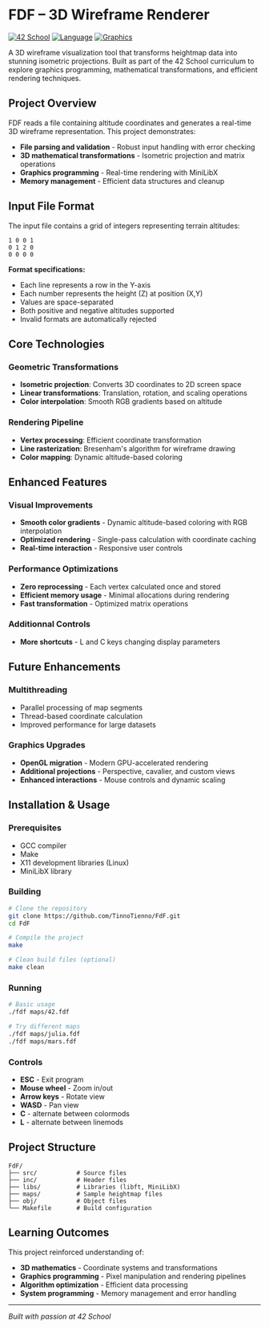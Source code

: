 # FDF – 3D Wireframe Renderer

[![42 School](https://img.shields.io/badge/42-School-000000?style=flat&logo=42&logoColor=white)](https://42.fr/)
[![Language](https://img.shields.io/badge/Language-C-blue)](https://en.wikipedia.org/wiki/C_(programming_language))
[![Graphics](https://img.shields.io/badge/Graphics-MiniLibX-green)](https://github.com/42Paris/minilibx-linux)

A 3D wireframe visualization tool that transforms heightmap data into stunning isometric projections. Built as part of the 42 School curriculum to explore graphics programming, mathematical transformations, and efficient rendering techniques.

## Project Overview

FDF reads a file containing altitude coordinates and generates a real-time 3D wireframe representation. This project demonstrates:

- **File parsing and validation** - Robust input handling with error checking
- **3D mathematical transformations** - Isometric projection and matrix operations  
- **Graphics programming** - Real-time rendering with MiniLibX
- **Memory management** - Efficient data structures and cleanup

## Input File Format

The input file contains a grid of integers representing terrain altitudes:

```
1 0 0 1
0 1 2 0
0 0 0 0
```

**Format specifications:**
- Each line represents a row in the Y-axis
- Each number represents the height (Z) at position (X,Y)
- Values are space-separated
- Both positive and negative altitudes supported
- Invalid formats are automatically rejected

## Core Technologies

### Geometric Transformations
- **Isometric projection**: Converts 3D coordinates to 2D screen space
- **Linear transformations**: Translation, rotation, and scaling operations
- **Color interpolation**: Smooth RGB gradients based on altitude

### Rendering Pipeline
- **Vertex processing**: Efficient coordinate transformation
- **Line rasterization**: Bresenham's algorithm for wireframe drawing
- **Color mapping**: Dynamic altitude-based coloring

## Enhanced Features

### Visual Improvements
- **Smooth color gradients** - Dynamic altitude-based coloring with RGB interpolation
- **Optimized rendering** - Single-pass calculation with coordinate caching
- **Real-time interaction** - Responsive user controls

### Performance Optimizations
- **Zero reprocessing** - Each vertex calculated once and stored
- **Efficient memory usage** - Minimal allocations during rendering
- **Fast transformation** - Optimized matrix operations

### Additionnal Controls
- **More shortcuts** - L and C keys changing display parameters

## Future Enhancements

### Multithreading
- Parallel processing of map segments
- Thread-based coordinate calculation
- Improved performance for large datasets

### Graphics Upgrades
- **OpenGL migration** - Modern GPU-accelerated rendering
- **Additional projections** - Perspective, cavalier, and custom views
- **Enhanced interactions** - Mouse controls and dynamic scaling

## Installation & Usage

### Prerequisites
- GCC compiler
- Make
- X11 development libraries (Linux)
- MiniLibX library

### Building
```bash
# Clone the repository
git clone https://github.com/TinnoTienno/FdF.git
cd FdF

# Compile the project
make

# Clean build files (optional)
make clean
```

### Running
```bash
# Basic usage
./fdf maps/42.fdf

# Try different maps
./fdf maps/julia.fdf
./fdf maps/mars.fdf
```

### Controls
- **ESC** - Exit program
- **Mouse wheel** - Zoom in/out
- **Arrow keys** - Rotate view
- **WASD** - Pan view
- **C** - alternate between colormods
- **L** - alternate between linemods

## Project Structure

```
FdF/
├── src/           # Source files
├── inc/           # Header files  
├── libs/          # Libraries (libft, MiniLibX)
├── maps/          # Sample heightmap files
├── obj/           # Object files
└── Makefile       # Build configuration
```

## Learning Outcomes

This project reinforced understanding of:
- **3D mathematics** - Coordinate systems and transformations
- **Graphics programming** - Pixel manipulation and rendering pipelines
- **Algorithm optimization** - Efficient data processing
- **System programming** - Memory management and error handling

---

*Built with passion at 42 School*

